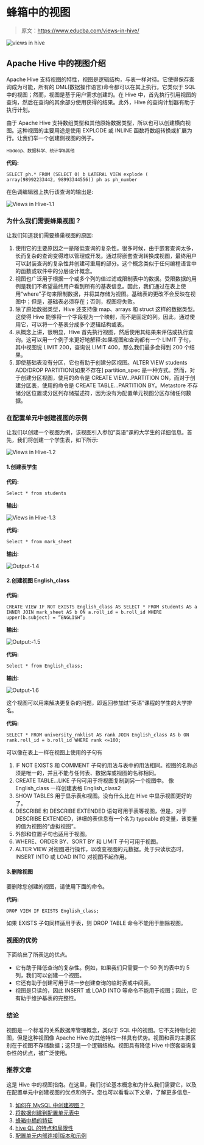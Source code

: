 # 蜂箱中的视图

> 原文：<https://www.educba.com/views-in-hive/>

![views in hive](img/118b6e292505f5c7a9022825d6a6a3e7.png)



## Apache Hive 中的视图介绍

Apache Hive 支持视图的特性，视图是逻辑结构，与表一样对待。它使得保存查询成为可能，所有的 DML(数据操作语言)命令都可以在其上执行。它类似于 SQL 中的视图；然而，视图是基于用户需求创建的。在 Hive 中，首先执行引用视图的查询，然后在查询的其余部分使用获得的结果。此外，Hive 的查询计划器有助于执行计划。

由于 Apache Hive 支持数组类型和其他原始数据类型，所以也可以创建横向视图。这种视图的主要用途是使用 EXPLODE 或 INLINE 函数将数组转换或扩展为行。让我们举一个创建侧视图的例子。

<small>Hadoop、数据科学、统计学&其他</small>

**代码:**

`SELECT ph.* FROM (SELECT 0) b
LATERAL VIEW explode ( array(98992233442, 98993344556)) ph as ph_number`

在色调编辑器上执行该查询的输出是:

![Views in Hive-1.1](img/5de1d3a8ee8dbf1b9f3e3b465576ee46.png)



### 为什么我们需要蜂巢视图？

让我们知道我们需要蜂巢视图的原因:

1.  使用它的主要原因之一是降低查询的复杂性。很多时候，由于嵌套查询太多，长而复杂的查询变得难以管理或开发。通过将嵌套查询转换成视图，最终用户可以封装查询的复杂性并创建可重用的部分。这个概念类似于任何编程语言中的函数或软件中的分层设计概念。
2.  视图也广泛用于根据一个或多个列的值过滤或限制表中的数据。受限数据的用例是我们不希望最终用户看到所有的基表信息。因此，我们通过在表上使用“where”子句来限制数据，并将其存储为视图。基础表的更改不会反映在视图中；但是，基础表必须存在；否则，视图将失败。
3.  除了原始数据类型，Hive 还支持像 map、arrays 和 struct 这样的数据类型。这使得 Hive 能够将一个字段视为一个映射，而不是固定的列。因此，通过使用它，可以将一个基表分成多个逻辑结构或表。
4.  从概念上讲，很明显，Hive 首先执行视图，然后使用其结果来评估或执行查询。这可以用一个例子来更好地解释:如果视图和查询都有一个 LIMIT 子句，其中视图说 LIMIT 200，查询说 LIMIT 400，那么我们最多会得到 200 个结果。
5.  即使基础表没有分区，它也有助于创建分区视图。ALTER VIEW students ADD/DROP PARTITION[如果不存在] partition_spec 是一种方式。然而，对于创建分区视图，使用的命令是 CREATE VIEW…PARTITION ON，而对于创建分区表，使用的命令是 CREATE TABLE…PARTITION BY。Metastore 不存储分区位置或分区列存储描述符，因为没有为配置单元视图分区存储任何数据。

### 在配置单元中创建视图的示例

让我们以创建一个视图为例，该视图引入参加“英语”课的大学生的详细信息。首先，我们将创建一个学生表，如下所示:

![Views in Hive-1.2](img/294853acd8b16adb9a465b10c0d1bb54.png)



#### 1.创建表学生

**代码:**

`Select * from students`

**输出:**

![Views in Hive-1.3](img/80bf8c3f44f763101313fbb34d30b8c3.png)



**代码:**

`Select * from mark_sheet`

**输出:**

![Output-1.4](img/6a8fb6057f835210fabd63c5238d7dcd.png)



#### 2.创建视图 English_class

**代码:**

`CREATE VIEW IF NOT EXISTS English_class AS
SELECT * FROM students AS a
INNER JOIN mark_sheet AS b
ON a.roll_id = b.roll_id
WHERE upper(b.subject) = “ENGLISH”;`

**输出:**

![Output:-1.5](img/1c920fd1c8247476860cee593f8567e9.png)



**代码:**

`Select * from English_class;`

**输出:**

![Output-1.6](img/2f0595343ad2a222f3c3c74c16a2e093.png)



这个视图可以用来解决更复杂的问题，即返回参加过“英语”课程的学生的大学排名。

**代码:**

`SELECT * FROM university_rnklist AS rank
JOIN English_class AS b
ON rank.roll_id = b.roll_id
WHERE rank <=100;`

可以像在表上一样在视图上使用的子句有

1.  IF NOT EXISTS 和 COMMENT 子句的用法与表中的用法相同。视图的名称必须是唯一的，并且不能与任何表、数据库或视图的名称相同。
2.  CREATE TABLE…LIKE 子句可用于将视图复制到另一个视图中。
    像 English_class 一样创建表格 English_class2
3.  SHOW TABLES 用于显示表和视图。没有什么比在 Hive 中显示视图更好的了。
4.  DESCRIBE 和 DESCRIBE EXTENDED 语句可用于表等视图，但是，对于 DESCRIBE EXTENDED，详细的表信息有一个名为 typeable 的变量，该变量的值为视图的“虚拟视图”。
5.  外部和位置子句也适用于视图。
6.  WHERE、ORDER BY、SORT BY 和 LIMIT 子句可用于视图。
7.  ALTER VIEW 对视图进行操作，以改变视图的元数据。处于只读状态时，INSERT INTO 或 LOAD INTO 对视图不起作用。

#### 3.删除视图

要删除您创建的视图，请使用下面的命令。

**代码:**

`DROP VIEW IF EXISTS English_class;`

如果 EXISTS 子句同样适用于表，则 DROP TABLE 命令不能用于删除视图。

### 视图的优势

下面给出了所表达的优点。

*   它有助于降低查询的复杂性。例如，如果我们只需要一个 50 列的表中的 5 列，我们可以创建一个视图。
*   它还有助于创建可用于进一步创建查询的临时表或中间表。
*   视图是只读的，因此 INSERT 或 LOAD INTO 等命令不能用于视图；因此，它有助于维护基表的完整性。

### 结论

视图是一个标准的关系数据库管理概念，类似于 SQL 中的视图。它不支持物化视图，但是这种视图像 Apache Hive 的其他特性一样具有优势。视图和表的主要区别在于视图不存储数据；这只是一个逻辑结构。视图具有降低 Hive 中嵌套查询复杂性的优点，被广泛使用。

### 推荐文章

这是 Hive 中的视图指南。在这里，我们讨论基本概念和为什么我们需要它，以及在配置单元中创建视图的优点和例子。您也可以看看以下文章，了解更多信息–

1.  [如何在 MySQL 中创建视图？](https://www.educba.com/views-in-mysql/)
2.  [将数据创建到配置单元表中](https://www.educba.com/partitioning-in-hive/)
3.  [蜂箱中桶的特征](https://www.educba.com/bucketing-in-hive/)
4.  [hive QL 的特点和局限性](https://www.educba.com/hiveql/)
5.  [配置单元内部连接|版本和示例](https://www.educba.com/hive-inner-join/)





